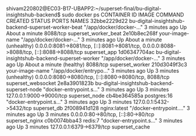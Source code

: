 shivam220802@EC03-B17-UBAPP2:~/superset-final/bu-digital-insightshub-backend$ sudo docker ps
CONTAINER ID   IMAGE                                                 COMMAND                  CREATED         STATUS                          PORTS                                                                                      NAMES
32bbe2229d22   bu-digital-insightshub-backend-superset-worker-beat   "/app/docker/docker-…"   3 minutes ago   Up About a minute               8088/tcp                                                                                   superset_worker_beat
2e10b8ec268f   your-image-name                                       "/app/docker/docker-…"   3 minutes ago   Up About a minute (unhealthy)   0.0.0.0:8081->8081/tcp, [::]:8081->8081/tcp, 0.0.0.0:8088->8088/tcp, [::]:8088->8088/tcp   superset_app
1d06347704ac   bu-digital-insightshub-backend-superset-worker        "/app/docker/docker-…"   3 minutes ago   Up About a minute (healthy)     8088/tcp                                                                                   superset_worker
210d3049f3c3   your-image-name                                       "/app/docker/entrypo…"   3 minutes ago   Up 3 minutes (unhealthy)        0.0.0.0:8080->8080/tcp, [::]:8080->8080/tcp, 8088/tcp                                      superset_websocket
2e8a3901823b   bu-digital-insightshub-backend-superset-node          "docker-entrypoint.s…"   3 minutes ago   Up 3 minutes                    127.0.0.1:9000->9000/tcp                                                                   superset_node
cb4be364585a   postgres:16                                           "docker-entrypoint.s…"   3 minutes ago   Up 3 minutes                    127.0.0.1:5432->5432/tcp                                                                   superset_db
2f008941d128   nginx:latest                                          "/docker-entrypoint.…"   3 minutes ago   Up 3 minutes                    0.0.0.0:80->80/tcp, [::]:80->80/tcp                                                        superset_nginx
c0b0074bba43   redis:7                                               "docker-entrypoint.s…"   3 minutes ago   Up 3 minutes                    127.0.0.1:6379->6379/tcp                                                                   superset_cache
